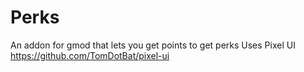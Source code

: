 # Perks
An addon for gmod that lets you get points to get perks Uses Pixel UI https://github.com/TomDotBat/pixel-ui
